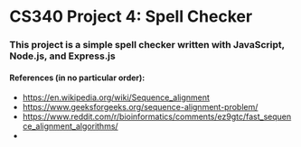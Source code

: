 # CS340 Project 4: Spell Checker

### This project is a simple spell checker written with JavaScript, Node.js, and Express.js

#### References (in no particular order):
- https://en.wikipedia.org/wiki/Sequence_alignment
- https://www.geeksforgeeks.org/sequence-alignment-problem/
- https://www.reddit.com/r/bioinformatics/comments/ez9gtc/fast_sequence_alignment_algorithms/
- 